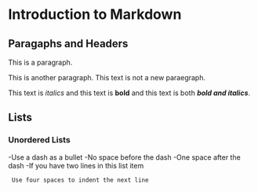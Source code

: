 # Introduction to Markdown

## Paragaphs and Headers

This is a paragraph.

This is another paragraph.
This text is not a new paraegraph.

This text is *italics* and this text is **bold** and this text is both ***bold and italics***.

## Lists

### Unordered Lists

-Use a dash as a bullet
-No space before the dash
-One space after the dash
-If you have two lines in this list item

     Use four spaces to indent the next line
